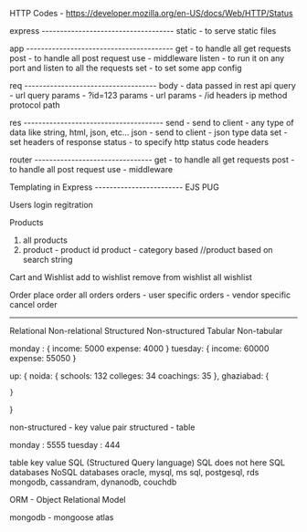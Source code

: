HTTP Codes - https://developer.mozilla.org/en-US/docs/Web/HTTP/Status




express ------------------------------------
static - to serve static files




app ----------------------------------------
get - to handle all get requests
post - to handle all post request
use - middleware
listen - to run it on any port and listen to all the requests
set - to set some app config





req ------------------------------------
body - data passed in rest api
query - url query params - ?id=123
params - url params - /id
headers
ip
method
protocol
path




res --------------------------------------
send - send to client - any type of data like string, html, json, etc...
json - send to client - json type data
set - set headers of response
status - to specify http status code
headers



router --------------------------------
get - to handle all get requests
post - to handle all post request
use - middleware






Templating in Express ------------------------
EJS
PUG




Users
login
regitration




Products
1) all products
2) product - product id
product - category based
//product based on search string




Cart and Wishlist
add to wishlist
remove from wishlist
all wishlist





Order
place order
all orders
orders - user specific
orders - vendor specific
cancel order




-----------------------------------------------

Relational          Non-relational
Structured          Non-structured
Tabular             Non-tabular



monday : {
    income: 5000
    expense: 4000
}
tuesday: {
    income: 60000
    expense: 55050
}


up: {
    noida: {
        schools: 132
        colleges: 34
        coachings: 35
    },
    ghaziabad: {

    }
}



non-structured - key value pair
structured - table


monday : 5555
tuesday : 444


table                                           key value
SQL (Structured Query language)                 SQL does not here
SQL databases                                   NoSQL databases
oracle, mysql, ms sql, postgesql, rds           mongodb, cassandram, dynanodb, couchdb



ORM - Object Relational Model


mongodb - mongoose
atlas


